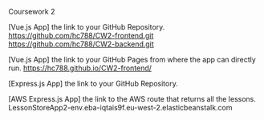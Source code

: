 Coursework 2 

[Vue.js App] the link to your GitHub Repository.
https://github.com/hc788/CW2-frontend.git
https://github.com/hc788/CW2-backend.git

[Vue.js App] the link to your GitHub Pages from where the app can directly run.
https://hc788.github.io/CW2-frontend/

[Express.js App] the link to your GitHub Repository.

[AWS Express.js App] the link to the AWS route that returns all the lessons.
LessonStoreApp2-env.eba-iqtais9f.eu-west-2.elasticbeanstalk.com 
